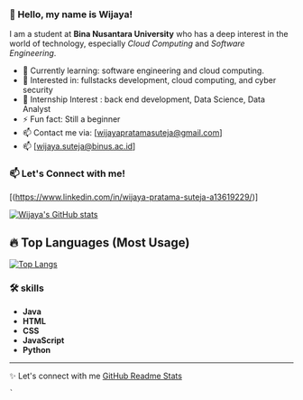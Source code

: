 ### 👋 Hello, my name is Wijaya!

I am a student at **Bina Nusantara University** who has a deep interest in the world of technology, especially _Cloud Computing_ and _Software Engineering_.


- 🌱 Currently learning: software engineering and cloud computing.
- 🎯 Interested in: fullstacks development, cloud computing, and cyber security
- 💼 Internship Interest : back end development, Data Science, Data Analyst
- ⚡ Fun fact: Still a beginner 
- 📫 Contact me via: [wijayapratamasuteja@gmail.com]
- 📫 [wijaya.suteja@binus.ac.id]

### 📫 Let's Connect with me!
[(https://www.linkedin.com/in/wijaya-pratama-suteja-a13619229/)]

[![Wijaya's GitHub stats](https://github-readme-stats.vercel.app/api?username=WijayaPrat&show_icons=true&theme=tokyonight&count_private=true)](https://github.com/WijayaPrat/github-readme-stats)

## 🔥 Top Languages (Most Usage)
[![Top Langs](https://github-readme-stats.vercel.app/api/top-langs/?username=WijayaPrat&layout=compact&theme=tokyonight)](https://github.com/WijayaPrat/github-readme-stats)

### 🛠️ skills
- **Java** 
- **HTML** 
- **CSS** 
- **JavaScript** 
- **Python** 

---
✨ Let's connect with me [GitHub Readme Stats](https://github.com/WijayaPrat/github-readme-stats)
```
`

